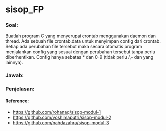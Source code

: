 # sisop_FP  

### Soal:  
Buatlah program C yang menyerupai crontab menggunakan daemon dan thread. Ada sebuah file crontab.data untuk menyimpan config dari crontab. Setiap ada perubahan file tersebut maka secara otomatis program menjalankan config yang sesuai dengan perubahan tersebut tanpa perlu diberhentikan. Config hanya sebatas * dan 0-9 (tidak perlu /,- dan yang lainnya).  

### Jawab:   

### Penjelasan:   


#### Reference:   
- https://github.com/rohanaq/sisop-modul-1
- https://github.com/yoshimaputri/sisop-modul-2
- https://github.com/nahdazahra/sisop-modul-3
